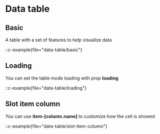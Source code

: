 # Data table

## Basic
A table with a set of features to help visualize data

::c-example{file="data-table/basic"}


## Loading

You can set the table mode loading with prop **loading**

::c-example{file="data-table/loading"}

## Slot item column

You can use **item-\[column.name\]** to customize how the cell is showed

::c-example{file="data-table/slot-item-column"}